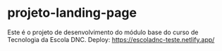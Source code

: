 # projeto-landing-page
Este é o projeto de desenvolvimento do módulo base do curso de Tecnologia da Escola DNC.
Deploy: https://escoladnc-teste.netlify.app/
